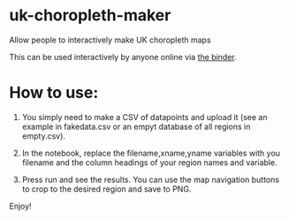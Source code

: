 # uk-choropleth-maker
Allow people to interactively make UK choropleth maps

This can be used interactively by anyone online via [the binder](https://mybinder.org/v2/gh/jyr20/uk-choropleth-maker/master).

How to use:
=============

1) You simply need to make a CSV of datapoints and upload it (see an example in fakedata.csv or an empyt database of all regions in empty.csv).

2) In the notebook, replace the filename,xname,yname variables with you filename and the column headings of your region names and variable.

3) Press run and see the results. You can use the map navigation buttons to crop to the desired region and save to PNG.

Enjoy!
